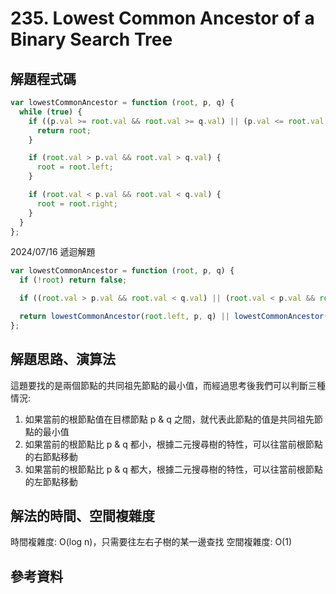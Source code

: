 # 235. Lowest Common Ancestor of a Binary Search Tree

## 解題程式碼

```javascript
var lowestCommonAncestor = function (root, p, q) {
  while (true) {
    if ((p.val >= root.val && root.val >= q.val) || (p.val <= root.val && root.val <= q.val)) {
      return root;
    }

    if (root.val > p.val && root.val > q.val) {
      root = root.left;
    }

    if (root.val < p.val && root.val < q.val) {
      root = root.right;
    }
  }
};
```

2024/07/16 遞迴解題

```javascript
var lowestCommonAncestor = function (root, p, q) {
  if (!root) return false;

  if ((root.val > p.val && root.val < q.val) || (root.val < p.val && root.val > q.val) || root.val === p.val || root.val === q.val) return root;

  return lowestCommonAncestor(root.left, p, q) || lowestCommonAncestor(root.right, p, q);
};
```

## 解題思路、演算法

這題要找的是兩個節點的共同祖先節點的最小值，而經過思考後我們可以判斷三種情況:

1. 如果當前的根節點值在目標節點 p & q 之間，就代表此節點的值是共同祖先節點的最小值
2. 如果當前的根節點比 p & q 都小，根據二元搜尋樹的特性，可以往當前根節點的右節點移動
3. 如果當前的根節點比 p & q 都大，根據二元搜尋樹的特性，可以往當前根節點的左節點移動

## 解法的時間、空間複雜度

時間複雜度: O(log n)，只需要往左右子樹的某一邊查找
空間複雜度: O(1)

## 參考資料
